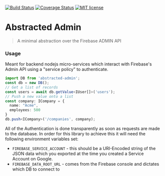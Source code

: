 [![Build Status](https://travis-ci.org/forest-fre/abstracted-admin.svg?branch=master)](https://travis-ci.org/forest-fre/abstracted-admin.svg?branch=master)
[![Coverage Status](https://coveralls.io/repos/github/forest-fre/abstracted-admin/badge.svg?branch=master)](https://coveralls.io/github/forest-fre/abstracted-admin?branch=master)
[![MIT license](http://img.shields.io/badge/license-MIT-brightgreen.svg)](http://opensource.org/licenses/MIT)

# Abstracted Admin
> A minimal abstraction over the Firebase ADMIN API

### Usage 
Meant for backend nodejs micro-services which interact with Firebase's Admin API using a "service policy" to authenticate.

````typescript
import DB from 'abstracted-admin';
const db = new DB();
// Get a list of records
const users = await db.getValue<IUser[]>('users');
// Push a new value onto a list
const company: ICompany = {
  name: "Acme",
  employees: 500
}
db.push<ICompany>('/companies', company);
````
All of the Authentication is done transparently as soon as requests are made to the database. In order for this library to achieve this it will need the following environment variables set:

- `FIREBASE_SERVICE_ACCOUNT` - this should be a URI-Encoded string of the JSON data which you exported at the time you created a Service Account on Google.
- `FIREBASE_DATA_ROOT_URL` - comes from the Firebase console and dictates which DB to connect to

